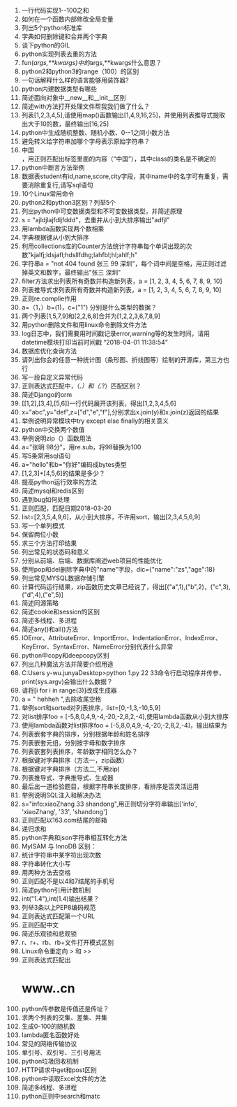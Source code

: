 1. 一行代码实现1--100之和
2. 如何在一个函数内部修改全局变量
3. 列出5个python标准库
4. 字典如何删除键和合并两个字典
5. 谈下python的GIL
6. python实现列表去重的方法
7. fun(*args,**kwargs)中的*args,**kwargs什么意思？
8. python2和python3的range（100）的区别
9. 一句话解释什么样的语言能够用装饰器?
10. python内建数据类型有哪些
11. 简述面向对象中__new__和__init__区别
12. 简述with方法打开处理文件帮我我们做了什么？
13. 列表[1,2,3,4,5],请使用map()函数输出[1,4,9,16,25]，并使用列表推导式提取出大于10的数，最终输出[16,25]
14. python中生成随机整数、随机小数、0--1之间小数方法
15. 避免转义给字符串加哪个字母表示原始字符串？
16. <div class="nam">中国</div>，用正则匹配出标签里面的内容（“中国”），其中class的类名是不确定的
17. python中断言方法举例
18. 数据表student有id,name,score,city字段，其中name中的名字可有重复，需要消除重复行,请写sql语句
19. 10个Linux常用命令
20. python2和python3区别？列举5个
21. 列出python中可变数据类型和不可变数据类型，并简述原理
22. s = "ajldjlajfdljfddd"，去重并从小到大排序输出"adfjl"
23. 用lambda函数实现两个数相乘
24. 字典根据键从小到大排序
25. 利用collections库的Counter方法统计字符串每个单词出现的次数"kjalfj;ldsjafl;hdsllfdhg;lahfbl;hl;ahlf;h"
26. 字符串a = "not 404 found 张三 99 深圳"，每个词中间是空格，用正则过滤掉英文和数字，最终输出"张三  深圳"
27. filter方法求出列表所有奇数并构造新列表，a =  [1, 2, 3, 4, 5, 6, 7, 8, 9, 10]
28. 列表推导式求列表所有奇数并构造新列表，a =  [1, 2, 3, 4, 5, 6, 7, 8, 9, 10]
29. 正则re.complie作用
30. a=（1，）b=(1)，c=("1") 分别是什么类型的数据？
31. 两个列表[1,5,7,9]和[2,2,6,8]合并为[1,2,2,3,6,7,8,9]
32. 用python删除文件和用linux命令删除文件方法
33. log日志中，我们需要用时间戳记录error,warning等的发生时间，请用datetime模块打印当前时间戳 “2018-04-01 11:38:54”
34. 数据库优化查询方法
35. 请列出你会的任意一种统计图（条形图、折线图等）绘制的开源库，第三方也行
36. 写一段自定义异常代码
37. 正则表达式匹配中，（.*）和（.*?）匹配区别？
38. 简述Django的orm
39. [[1,2],[3,4],[5,6]]一行代码展开该列表，得出[1,2,3,4,5,6]
40. x="abc",y="def",z=["d","e","f"],分别求出x.join(y)和x.join(z)返回的结果
41. 举例说明异常模块中try except else finally的相关意义
42. python中交换两个数值
43. 举例说明zip（）函数用法
44. a="张明 98分"，用re.sub，将98替换为100
45. 写5条常用sql语句
46. a="hello"和b="你好"编码成bytes类型
47. [1,2,3]+[4,5,6]的结果是多少？
48. 提高python运行效率的方法
49. 简述mysql和redis区别
50. 遇到bug如何处理
51. 正则匹配，匹配日期2018-03-20
52. list=[2,3,5,4,9,6]，从小到大排序，不许用sort，输出[2,3,4,5,6,9]
53. 写一个单列模式
54. 保留两位小数
55. 求三个方法打印结果
56. 列出常见的状态码和意义
57. 分别从前端、后端、数据库阐述web项目的性能优化
58. 使用pop和del删除字典中的"name"字段，dic={"name":"zs","age":18}
59. 列出常见MYSQL数据存储引擎
60. 计算代码运行结果，zip函数历史文章已经说了，得出[("a",1),("b",2)，("c",3),("d",4),("e",5)]
61. 简述同源策略
62. 简述cookie和session的区别
63. 简述多线程、多进程
64. 简述any()和all()方法
65. IOError、AttributeError、ImportError、IndentationError、IndexError、KeyError、SyntaxError、NameError分别代表什么异常
66. python中copy和deepcopy区别
67. 列出几种魔法方法并简要介绍用途
68. C:Users y-wu.junyaDesktop>python 1.py 22 33命令行启动程序并传参，print(sys.argv)会输出什么数据？
69. 请将[i for i in range(3)]改成生成器
70. a = "  hehheh  ",去除收尾空格
71. 举例sort和sorted对列表排序，list=[0,-1,3,-10,5,9]
72. 对list排序foo = [-5,8,0,4,9,-4,-20,-2,8,2,-4],使用lambda函数从小到大排序
73. 使用lambda函数对list排序foo = [-5,8,0,4,9,-4,-20,-2,8,2,-4]，输出结果为
74. 列表嵌套字典的排序，分别根据年龄和姓名排序
75. 列表嵌套元组，分别按字母和数字排序
76. 列表嵌套列表排序，年龄数字相同怎么办？
77. 根据键对字典排序（方法一，zip函数）
78. 根据键对字典排序（方法二,不用zip)
79. 列表推导式、字典推导式、生成器
80. 最后出一道检验题目，根据字符串长度排序，看排序是否灵活运用
81. 举例说明SQL注入和解决办法
82. s="info:xiaoZhang 33 shandong",用正则切分字符串输出['info', 'xiaoZhang', '33', 'shandong']
83. 正则匹配以163.com结尾的邮箱
84. 递归求和
85. python字典和json字符串相互转化方法
86. MyISAM 与 InnoDB 区别：
87. 统计字符串中某字符出现次数
88. 字符串转化大小写
89. 用两种方法去空格
90. 正则匹配不是以4和7结尾的手机号
91. 简述python引用计数机制
92. int("1.4"),int(1.4)输出结果？
93. 列举3条以上PEP8编码规范
94. 正则表达式匹配第一个URL
95. 正则匹配中文
96. 简述乐观锁和悲观锁
97. r、r+、rb、rb+文件打开模式区别
98. Linux命令重定向 > 和 >>
99. 正则表达式匹配出<html><h1>www..cn</h1></html>
100. python传参数是传值还是传址？
101. 求两个列表的交集、差集、并集
102. 生成0-100的随机数
103. lambda匿名函数好处
104. 常见的网络传输协议
105. 单引号、双引号、三引号用法
106. python垃圾回收机制
107. HTTP请求中get和post区别
108. python中读取Excel文件的方法
109. 简述多线程、多进程
110. python正则中search和matc